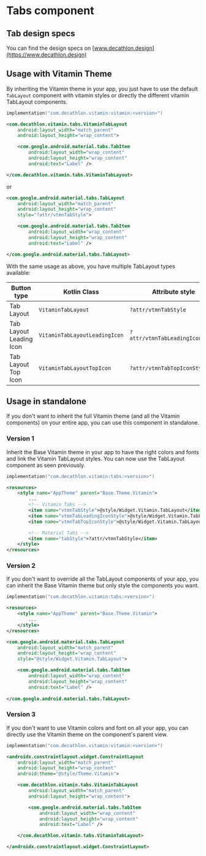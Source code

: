 # Tabs component

## Tab design specs

You can find the design specs on [www.decathlon.design](https://www.decathlon.design)

## Usage with Vitamin Theme

By inheriting the Vitamin theme in your app, you just have to use the default `TabLayout` component with vitamin styles or directly the different vitamin TabLayout components.

```kotlin
implementation("com.decathlon.vitamin:vitamin:<version>")
```

```xml
<com.decathlon.vitamin.tabs.VitaminTabLayout
    android:layout_width="match_parent"
    android:layout_height="wrap_content">

    <com.google.android.material.tabs.TabItem
        android:layout_width="wrap_content"
        android:layout_height="wrap_content"
        android:text="Label" />

</com.decathlon.vitamin.tabs.VitaminTabLayout>
```

or

```xml
<com.google.android.material.tabs.TabLayout
    android:layout_width="match_parent"
    android:layout_height="wrap_content"
    style="?attr/vtmnTabStyle">

    <com.google.android.material.tabs.TabItem
        android:layout_width="wrap_content"
        android:layout_height="wrap_content"
        android:text="Label" />

</com.google.android.material.tabs.TabLayout>

```

With the same usage as above, you have multiple TabLayout types available:

| Button type             | Kotlin Class                         | Attribute style                              |
|-------------------------|--------------------------------------|----------------------------------------------|
| Tab Layout              | `VitaminTabLayout`                   | `?attr/vtmnTabStyle`                         |
| Tab Layout Leading Icon | `VitaminTabLayoutLeadingIcon`        | `?attr/vtmnTabLeadingIconStyle`              |
| Tab Layout Top Icon     | `VitaminTabLayoutTopIcon`            | `?attr/vtmnTabTopIconStyle`                  |


## Usage in standalone

If you don't want to inherit the full Vitamin theme (and all the Vitamin components) on your entire app, you can use this component in standalone.

### Version 1

Inherit the Base Vitamin theme in your app to have the right colors and fonts and link the Vitamin TabLayout styles.
You can now use the TabLayout component as seen previously.

```kotlin
implementation("com.decathlon.vitamin:tabs:<version>")
```

```xml
<resources>
    <style name="AppTheme" parent="Base.Theme.Vitamin">
        ...
        <!-- Vitamin Tabs -->
        <item name="vtmnTabStyle">@style/Widget.Vitamin.TabLayout</item>
        <item name="vtmnTabLeadingIconStyle">@style/Widget.Vitamin.TabLayout.LeadingIcon</item>
        <item name="vtmnTabTopIconStyle">@style/Widget.Vitamin.TabLayout.TopIcon</item>

        <!-- Material Tabs -->
        <item name="tabStyle">?attr/vtmnTabStyle</item>
    </style>
</resources>
```

### Version 2

If you don't want to override all the TabLayout components of your app, you can inherit the Base Vitamin theme but only style the components you want.

```kotlin
implementation("com.decathlon.vitamin:tabs:<version>")
```

```xml
<resources>
    <style name="AppTheme" parent="Base.Theme.Vitamin">
        ...
    </style>
</resources>
```

```xml
<com.google.android.material.tabs.TabLayout
    android:layout_width="match_parent"
    android:layout_height="wrap_content"
    style="@style/Widget.Vitamin.TabLayout">

    <com.google.android.material.tabs.TabItem
        android:layout_width="wrap_content"
        android:layout_height="wrap_content"
        android:text="Label" />
    
</com.google.android.material.tabs.TabLayout>
```

### Version 3

If you don't want to use Vitamin colors and font on all your app, you can directly use the Vitamin theme on the component's parent view.

```kotlin
implementation("com.decathlon.vitamin:vitamin:<version>")
```

```xml
<androidx.constraintlayout.widget.ConstraintLayout
    android:layout_width="match_parent"
    android:layout_height="wrap_content"
    android:theme="@style/Theme.Vitamin">

    <com.decathlon.vitamin.tabs.VitaminTabLayout
        android:layout_width="match_parent"
        android:layout_height="wrap_content">

        <com.google.android.material.tabs.TabItem
            android:layout_width="wrap_content"
            android:layout_height="wrap_content"
            android:text="Label" />

    </com.decathlon.vitamin.tabs.VitaminTabLayout>

</androidx.constraintlayout.widget.ConstraintLayout>
```
